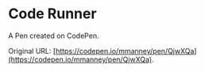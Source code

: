 # Code Runner

A Pen created on CodePen.

Original URL: [https://codepen.io/mmanney/pen/QjwXQa](https://codepen.io/mmanney/pen/QjwXQa).

